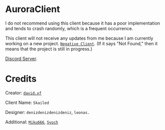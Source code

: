 # AuroraClient
I do not recommend using this client because it has a poor implementation and tends to crash randomly, which is a frequent occurrence.

This client will not receive any updates from me because I am currently working on a new project. [`Negative Client`](https://github.com/David-xF/NegativeClient). (If it says "Not Found," then it means that the project is still in progress.)

[Discord Server](https://discord.com/invite/xumaYBBhJv).

# Credits
Creator: [`david.xf`](https://github.com/David-xF)

Client Name: `Skailed`

Designer: `denizdenizdenizdeniz`, `leonas.`

Additional: [`Miku666`](https://github.com/NessieHax), [`Syoch`](https://github.com/syoch)
